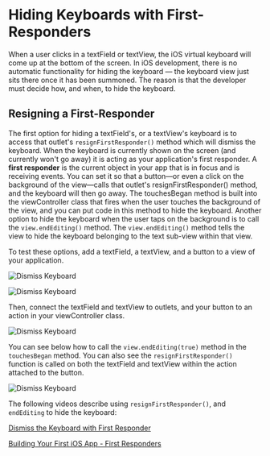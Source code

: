 # Hiding Keyboards with First-Responders

When a user clicks in a textField or textView, the iOS virtual keyboard will come up at the bottom of the screen.  In iOS development, there is no automatic functionality for hiding the keyboard — the keyboard view just sits there once it has been summoned.  The reason is that the developer must decide how, and when, to hide the keyboard.

## Resigning a First-Responder

The first option for hiding a textField's, or a textView's keyboard is to access that outlet's ``resignFirstResponder()`` method which will dismiss the keyboard.  When the keyboard is currently shown on the screen (and currently won't go away) it is acting as your application's first responder.  A **first responder** is the current object in your app that is in focus and is receiving events.  You can set it so that a button—or even a click on the background of the view—calls that outlet's resignFirstResponder() method, and the keyboard will then go away.  The touchesBegan method is built into the viewController class that fires when the user touches the background of the view, and you can put code in this method to hide the keyboard.
Another option to hide the keyboard when the user taps on the background is to call the ``view.endEditing()`` method.  The ``view.endEditing()`` method tells the view to hide the keyboard belonging to the text sub-view within that view.  

To test these options, add a textField, a textView, and a button to a view of your application.

![Dismiss Keyboard](/F2020/assets/img/KeyResponder_1.png)

![Dismiss Keyboard](/F2020/assets/img/KeyResponder_2.png)

Then, connect the textField and textView to outlets, and your button to an action in your viewController class.

![Dismiss Keyboard](/F2020/assets/img/KeyResponder_3.png)

You can see below how to call the ``view.endEditing(true)`` method in the ``touchesBegan`` method.  You can also see the ``resignFirstResponder()`` function is called on both the textField and textView within the action attached to the button.

![Dismiss Keyboard](/F2020/assets/img/KeyResponder_4.png)

The following videos describe using ``resignFirstResponder()``, and ``endEditing`` to hide the keyboard:

[Dismiss the Keyboard with First Responder <Badge text="Lynda"/>](https://www.linkedin.com/learning/ios-12-development-essential-training-1-fundamentals-ui-and-architecture/first-responders?u=2199673)

[Building Your First iOS App - First Responders <Badge text="Lynda"/>](https://www.linkedin.com/learning/building-your-first-ios-app/first-responders?u=2199673)
